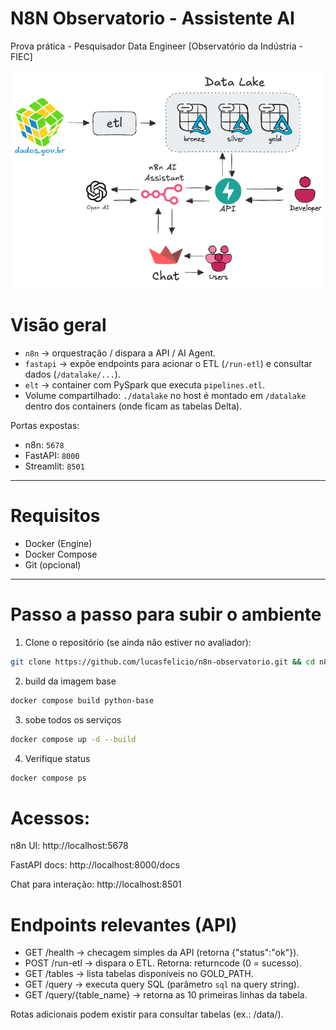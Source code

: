 # N8N Observatorio - Assistente AI
Prova prática - Pesquisador Data Engineer [Observatório da Indústria - FIEC]

![n8n-observatorio](./assets/n8n-observatorio.png)

# Visão geral
- `n8n` → orquestração / dispara a API / AI Agent.
- `fastapi` → expõe endpoints para acionar o ETL (`/run-etl`) e consultar dados (`/datalake/...`).
- `elt` → container com PySpark que executa `pipelines.etl`.
- Volume compartilhado: `./datalake` no host é montado em `/datalake` dentro dos containers (onde ficam as tabelas Delta).

Portas expostas:
- n8n: `5678`
- FastAPI: `8000`
- Streamlit: `8501`

---
# Requisitos
- Docker (Engine)
- Docker Compose
- Git (opcional)
---

# Passo a passo para subir o ambiente

1. Clone o repositório (se ainda não estiver no avaliador):
```bash
git clone https://github.com/lucasfelicio/n8n-observatorio.git && cd n8n-observatorio
````

2. build da imagem base
```bash
docker compose build python-base
```

3. sobe todos os serviços
```bash
docker compose up -d --build
```

4. Verifique status
```bash
docker compose ps
```

# Acessos:
n8n UI: http://localhost:5678

FastAPI docs: http://localhost:8000/docs

Chat para interação: http://localhost:8501

# Endpoints relevantes (API)

* GET /health → checagem simples da API (retorna {"status":"ok"}).
* POST /run-etl → dispara o ETL. Retorna: returncode (0 = sucesso).
* GET /tables → lista tabelas disponíveis no GOLD_PATH.
* GET /query → executa query SQL (parâmetro `sql` na query string).
* GET /query/{table_name} → retorna as 10 primeiras linhas da tabela.

Rotas adicionais podem existir para consultar tabelas (ex.: /data/<tabela>).